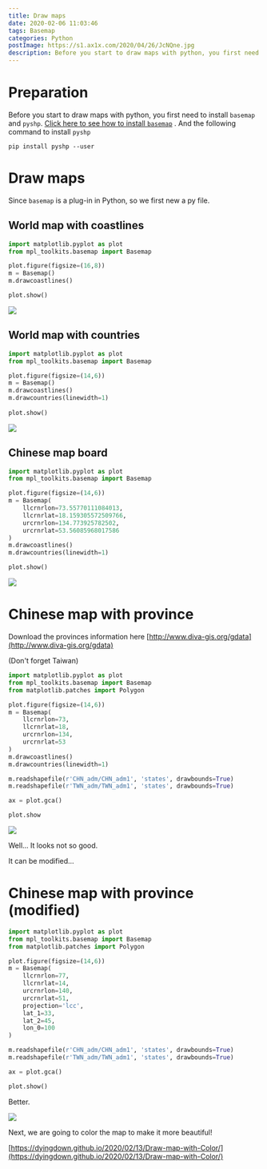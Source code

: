 ```yaml
---
title: Draw maps
date: 2020-02-06 11:03:46
tags: Basemap
categories: Python
postImage: https://s1.ax1x.com/2020/04/26/JcNQne.jpg
description: Before you start to draw maps with python, you first need to install basemap and pyshp.
---
```


# Preparation

Before you start to draw maps with python, you first need to install `basemap` and `pyshp`. [Click here to see how to install `basemap`](https://dyingdown.github.io/2020/02/05/Install-Basemap-of-Python/) . And the following command to install `pyshp`

```
pip install pyshp --user
```

# Draw maps

Since `basemap` is a plug-in in Python, so we first new a py file.

## World map with coastlines

```python
import matplotlib.pyplot as plot
from mpl_toolkits.basemap import Basemap

plot.figure(figsize=(16,8))
m = Basemap()
m.drawcoastlines()

plot.show()
```

![](https://imgconvert.csdnimg.cn/aHR0cHM6Ly9zMi5heDF4LmNvbS8yMDIwLzAyLzA2LzE2ZzJkQS5wbmc?x-oss-process=image/format,png)

## World map with countries

```python
import matplotlib.pyplot as plot
from mpl_toolkits.basemap import Basemap

plot.figure(figsize=(14,6))
m = Basemap()
m.drawcoastlines()
m.drawcountries(linewidth=1)
                
plot.show()
```

![](https://imgconvert.csdnimg.cn/aHR0cHM6Ly9zMi5heDF4LmNvbS8yMDIwLzAyLzA2LzE2Mmg3OS5wbmc?x-oss-process=image/format,png)

## Chinese map board

```python
import matplotlib.pyplot as plot
from mpl_toolkits.basemap import Basemap

plot.figure(figsize=(14,6))
m = Basemap(
    llcrnrlon=73.55770111084013,
    llcrnrlat=18.159305572509766,
    urcrnrlon=134.773925782502,
    urcrnrlat=53.56085968017586
)
m.drawcoastlines()
m.drawcountries(linewidth=1)

plot.show()
```

![](https://imgconvert.csdnimg.cn/aHR0cHM6Ly9zMi5heDF4LmNvbS8yMDIwLzAyLzA3LzFjODU2Sy5wbmc?x-oss-process=image/format,png)

# Chinese map with province

Download the provinces information here [http://www.diva-gis.org/gdata](http://www.diva-gis.org/gdata)

(Don't forget Taiwan)

```python
import matplotlib.pyplot as plot
from mpl_toolkits.basemap import Basemap
from matplotlib.patches import Polygon

plot.figure(figsize=(14,6))
m = Basemap(
    llcrnrlon=73,
    llcrnrlat=18,
    urcrnrlon=134,
    urcrnrlat=53
)
m.drawcoastlines()
m.drawcountries(linewidth=1)

m.readshapefile(r'CHN_adm/CHN_adm1', 'states', drawbounds=True)
m.readshapefile(r'TWN_adm/TWN_adm1', 'states', drawbounds=True)

ax = plot.gca()

plot.show
```

![](https://imgconvert.csdnimg.cn/aHR0cHM6Ly9zMi5heDF4LmNvbS8yMDIwLzAyLzEwLzE0UEozRC5wbmc?x-oss-process=image/format,png)

Well... It looks not so good.

It can be modified...

# Chinese map with province (modified)

```python
import matplotlib.pyplot as plot
from mpl_toolkits.basemap import Basemap
from matplotlib.patches import Polygon

plot.figure(figsize=(14,6))
m = Basemap(
    llcrnrlon=77,
    llcrnrlat=14,
    urcrnrlon=140,
    urcrnrlat=51,
    projection='lcc', 
    lat_1=33, 
    lat_2=45, 
    lon_0=100
)

m.readshapefile(r'CHN_adm/CHN_adm1', 'states', drawbounds=True)
m.readshapefile(r'TWN_adm/TWN_adm1', 'states', drawbounds=True)

ax = plot.gca()

plot.show() 
```

Better. 

![](https://imgconvert.csdnimg.cn/aHR0cHM6Ly9zMi5heDF4LmNvbS8yMDIwLzAyLzEzLzFxN3V6NC5wbmc?x-oss-process=image/format,png)

Next, we are going to color the map to make it more beautiful!

[https://dyingdown.github.io/2020/02/13/Draw-map-with-Color/](https://dyingdown.github.io/2020/02/13/Draw-map-with-Color/)

